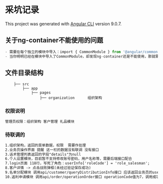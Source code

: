 # 采坑记录

This project was generated with [Angular CLI](https://github.com/angular/angular-cli) version 9.0.7.

## 关于ng-container不能使用的问题
```js
- 需要在每个独立的模块中导入：import { CommonModule } from '@angular/common';
- 当你明明已经在模块中导入了CommonModule，却发现ng-container还是不能使用，那就需要重新启动一下服务，ng的弊端太恶心了
```
## 文件目录结构
```
    ├── src
        ├── app
            ├── pages
                ├── organization      组织架构
```
### 权限说明
``` txt
管理员权限：组织架构 客户管理 礼品模块
```
### 待联调的
``` txt
1.组织架构，返回的菜单数据，权限  需要作处理
2.业务员操作界面 提醒 这一栏的数据没有联调 没有接口
3.话术管理列表返回的字段"details"为null
6.个人设置模块，目前暂不支持修改账号密码，用户名称等，需要后端接口配合
7.login页面 118行，写死了角色：userInfo['roleCode'] = 'role_salesman';
8.客户详情 -> 点击战败弹框(未经过验证保存成功)
9.名单分配模块 调用api/customer/queryDistributionInfo接口 应该返回业务员的userID
10.返利申请模块 调用api/order/operationOrder接口 operationCode值为7，调用成功以后，handleStatus的值还是和原来的一样
``` 
